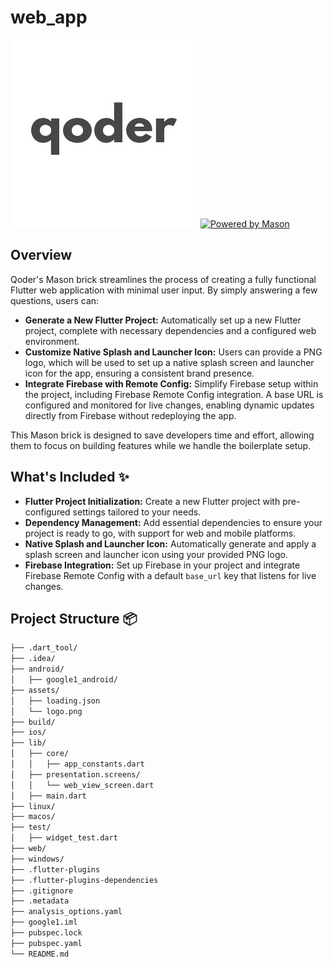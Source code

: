 # web_app

![Qoder Logo](qoder_logo.jpeg)
[![Powered by Mason](https://img.shields.io/endpoint?url=https%3A%2F%2Ftinyurl.com%2Fmason-badge)](https://github.com/felangel/mason)

## Overview

Qoder's Mason brick streamlines the process of creating a fully functional Flutter web application with minimal user input. By simply answering a few questions, users can:

- **Generate a New Flutter Project:** Automatically set up a new Flutter project, complete with necessary dependencies and a configured web environment.
- **Customize Native Splash and Launcher Icon:** Users can provide a PNG logo, which will be used to set up a native splash screen and launcher icon for the app, ensuring a consistent brand presence.
- **Integrate Firebase with Remote Config:** Simplify Firebase setup within the project, including Firebase Remote Config integration. A base URL is configured and monitored for live changes, enabling dynamic updates directly from Firebase without redeploying the app.

This Mason brick is designed to save developers time and effort, allowing them to focus on building features while we handle the boilerplate setup.

## What's Included ✨

- **Flutter Project Initialization:** Create a new Flutter project with pre-configured settings tailored to your needs.
- **Dependency Management:** Add essential dependencies to ensure your project is ready to go, with support for web and mobile platforms.
- **Native Splash and Launcher Icon:** Automatically generate and apply a splash screen and launcher icon using your provided PNG logo.
- **Firebase Integration:** Set up Firebase in your project and integrate Firebase Remote Config with a default `base_url` key that listens for live changes.

## Project Structure 📦

```sh
├── .dart_tool/
├── .idea/
├── android/
│   ├── google1_android/
├── assets/
│   ├── loading.json
│   └── logo.png
├── build/
├── ios/
├── lib/
│   ├── core/
│   │   ├── app_constants.dart
│   ├── presentation.screens/
│   │   └── web_view_screen.dart
│   ├── main.dart
├── linux/
├── macos/
├── test/
│   ├── widget_test.dart
├── web/
├── windows/
├── .flutter-plugins
├── .flutter-plugins-dependencies
├── .gitignore
├── .metadata
├── analysis_options.yaml
├── google1.iml
├── pubspec.lock
├── pubspec.yaml
└── README.md
